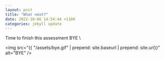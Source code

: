 ```yaml
---
layout: post
title: "What next?"
date: 2022-10-06 14:54:44 +1100
categories: jekyll update
---
```


Time to finish this assessment
BYE \

<img src="{{ "/assets/bye.gif" | prepend: site.baseurl | prepend: site.url}}" alt="BYE" />
